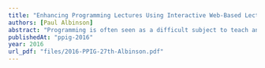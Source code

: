 ```yaml
---
title: "Enhancing Programming Lectures Using Interactive Web-Based Lecture Slides"
authors: [Paul Albinson]
abstract: "Programming is often seen as a difficult subject to teach and keep students engaged and motivated about. Also programming results are frequently found to be lower than for other subjects (Bennedsen & Caspersen, 2007; Jenkins, 2002; Robins, Rountree, & Rountree, 2003). Therefore, the challenge is to find a way of improving programming education to address these problems. This paper considers the use of innovative pedagogy approaches to do this due to their ability to enhance learning experiences. An innovative pedagogy case study is presented that was designed to test whether interactive web-based lecture slides can enhance programming lectures to make them more engaging and enjoyable and make programming easier to understand. The lecture was an introduction to the jQuery JavaScript library/framework for first year undergraduates. Results were overall positive and show value for approaches like this and that they can enhance lectures to make them more engaging and enjoyable and can be used to make programming easier to understand."
publishedAt: "ppig-2016"
year: 2016
url_pdf: "files/2016-PPIG-27th-Albinson.pdf"
---
```

